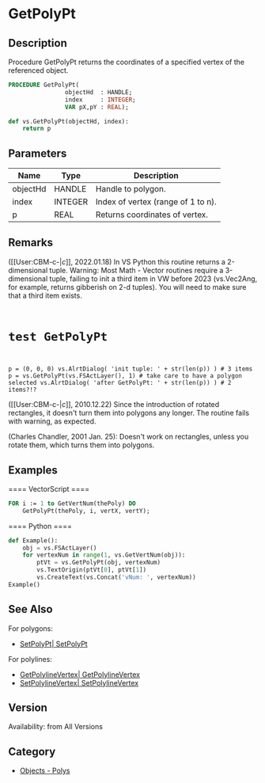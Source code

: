 # GetPolyPt

## Description
Procedure GetPolyPt returns the coordinates of a specified vertex of the referenced object.

```pascal
PROCEDURE GetPolyPt(
				objectHd  : HANDLE;
				index     : INTEGER;
				VAR pX,pY : REAL);
```

```python
def vs.GetPolyPt(objectHd, index):
    return p
```

## Parameters
|Name|Type|Description|
|---|---|---|
|objectHd|HANDLE|Handle to polygon.|
|index|INTEGER|Index of vertex (range of 1 to n).|
|p|REAL|Returns coordinates of vertex.|

## Remarks
([[User:CBM-c-|_c_]], 2022.01.18) In VS Python this routine returns a 2-dimensional tuple. Warning: Most Math - Vector routines require a 3-dimensional tuple, failing to init a third item in VW before 2023 (vs.Vec2Ang, for example, returns gibberish on 2-d tuples). You will need to make sure that a third item exists.
<code lang="py">
# test GetPolyPt
p = (0, 0, 0)
vs.AlrtDialog( 'init tuple: ' + str(len(p)) ) # 3 items
p = vs.GetPolyPt(vs.FSActLayer(), 1) # take care to have a polygon selected
vs.AlrtDialog( 'after GetPolyPt: ' + str(len(p)) ) # 2 items?!?
</code>

([[User:CBM-c-|_c_]], 2010.12.22) Since the introduction of rotated rectangles, it doesn't turn them into polygons any longer. The routine fails with warning, as expected. 

(Charles Chandler, 2001 Jan. 25): Doesn't work on rectangles, unless you rotate them, which turns them into polygons.

## Examples
==== VectorScript ====
```pascal
FOR i := 1 to GetVertNum(thePoly) DO
    GetPolyPt(thePoly, i, vertX, vertY);
```
==== Python ====
```python
def Example():
    obj = vs.FSActLayer()
    for vertexNum in range(1, vs.GetVertNum(obj)):
        ptVt = vs.GetPolyPt(obj, vertexNum)
        vs.TextOrigin(ptVt[0], ptVt[1])
        vs.CreateText(vs.Concat('vNum: ', vertexNum))
Example()
```

## See Also
For polygons:
* [SetPolyPt| SetPolyPt](SetPolyPt|%20SetPolyPt.md)

For polylines:
* [GetPolylineVertex| GetPolylineVertex](GetPolylineVertex|%20GetPolylineVertex.md)
* [SetPolylineVertex| SetPolylineVertex](SetPolylineVertex|%20SetPolylineVertex.md)

## Version
Availability: from All Versions

## Category
* [Objects - Polys](../Categories/Objects%20-%20Polys.md)
